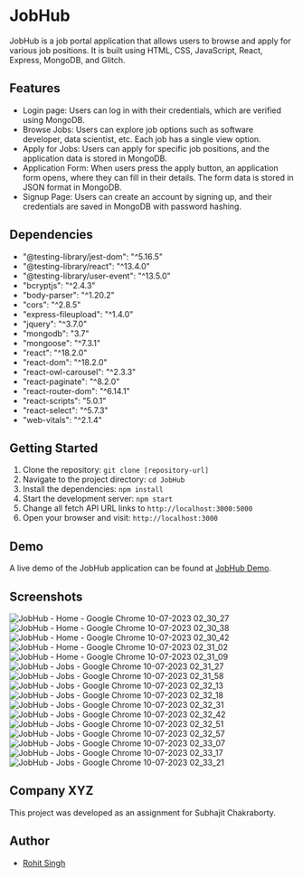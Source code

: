 # JobHub

JobHub is a job portal application that allows users to browse and apply for various job positions. It is built using HTML, CSS, JavaScript, React, Express, MongoDB, and Glitch.

## Features

- Login page: Users can log in with their credentials, which are verified using MongoDB.
- Browse Jobs: Users can explore job options such as software developer, data scientist, etc. Each job has a single view option.
- Apply for Jobs: Users can apply for specific job positions, and the application data is stored in MongoDB.
- Application Form: When users press the apply button, an application form opens, where they can fill in their details. The form data is stored in JSON format in MongoDB.
- Signup Page: Users can create an account by signing up, and their credentials are saved in MongoDB with password hashing.

## Dependencies

- "@testing-library/jest-dom": "^5.16.5"
- "@testing-library/react": "^13.4.0"
- "@testing-library/user-event": "^13.5.0"
- "bcryptjs": "^2.4.3"
- "body-parser": "^1.20.2"
- "cors": "^2.8.5"
- "express-fileupload": "^1.4.0"
- "jquery": "^3.7.0"
- "mongodb": "3.7"
- "mongoose": "^7.3.1"
- "react": "^18.2.0"
- "react-dom": "^18.2.0"
- "react-owl-carousel": "^2.3.3"
- "react-paginate": "^8.2.0"
- "react-router-dom": "^6.14.1"
- "react-scripts": "5.0.1"
- "react-select": "^5.7.3"
- "web-vitals": "^2.1.4"

## Getting Started

1. Clone the repository: `git clone [repository-url]`
2. Navigate to the project directory: `cd JobHub`
3. Install the dependencies: `npm install`
4. Start the development server: `npm start`
5. Change all fetch API URL links to `http://localhost:3000:5000`
6. Open your browser and visit: `http://localhost:3000`

## Demo

A live demo of the JobHub application can be found at [JobHub Demo](https://rohitsingh2901.github.io/jobhub/#/).

## Screenshots
![JobHub - Home - Google Chrome 10-07-2023 02_30_27](https://github.com/rohitsingh2901/jobhub/assets/80673974/7e121d02-8640-44d9-bcbf-b733e01a5809)
![JobHub - Home - Google Chrome 10-07-2023 02_30_38](https://github.com/rohitsingh2901/jobhub/assets/80673974/0af07baf-9f36-4069-8d07-93dcf860023f)
![JobHub - Home - Google Chrome 10-07-2023 02_30_42](https://github.com/rohitsingh2901/jobhub/assets/80673974/184fde09-bf23-4762-bbf8-4ff62faa562f)
![JobHub - Home - Google Chrome 10-07-2023 02_31_02](https://github.com/rohitsingh2901/jobhub/assets/80673974/c381fcc3-a393-4c18-b02f-afe70f83abae)
![JobHub - Home - Google Chrome 10-07-2023 02_31_09](https://github.com/rohitsingh2901/jobhub/assets/80673974/2bdcf360-d9f0-4158-82b7-fc10a5bdc0d7)
![JobHub - Jobs - Google Chrome 10-07-2023 02_31_27](https://github.com/rohitsingh2901/jobhub/assets/80673974/c9916232-ddee-4d58-9504-64ed10cafd12)
![JobHub - Jobs - Google Chrome 10-07-2023 02_31_58](https://github.com/rohitsingh2901/jobhub/assets/80673974/9331b400-62cd-4191-a394-e4f6a46f0e56)
![JobHub - Jobs - Google Chrome 10-07-2023 02_32_13](https://github.com/rohitsingh2901/jobhub/assets/80673974/9ace31cf-0525-4fa3-bb2b-670d1466f8bb)
![JobHub - Jobs - Google Chrome 10-07-2023 02_32_18](https://github.com/rohitsingh2901/jobhub/assets/80673974/2b5f42ed-12b4-4991-85b4-83596a32c5b7)
![JobHub - Jobs - Google Chrome 10-07-2023 02_32_31](https://github.com/rohitsingh2901/jobhub/assets/80673974/04cb312d-c6be-4bf4-a189-f099716203fb)
![JobHub - Jobs - Google Chrome 10-07-2023 02_32_42](https://github.com/rohitsingh2901/jobhub/assets/80673974/0a2aa598-d358-4916-aae7-86fe16da7868)
![JobHub - Jobs - Google Chrome 10-07-2023 02_32_51](https://github.com/rohitsingh2901/jobhub/assets/80673974/ea772a19-a2b8-4044-8ca2-96c95f105b40)
![JobHub - Jobs - Google Chrome 10-07-2023 02_32_57](https://github.com/rohitsingh2901/jobhub/assets/80673974/8921555a-045e-431a-ad84-68be3a5a00eb)
![JobHub - Jobs - Google Chrome 10-07-2023 02_33_07](https://github.com/rohitsingh2901/jobhub/assets/80673974/07b8755d-b5d3-4df8-a2b8-1fc6256df228)
![JobHub - Jobs - Google Chrome 10-07-2023 02_33_17](https://github.com/rohitsingh2901/jobhub/assets/80673974/06132744-958b-4735-8e4c-a6ae3d26973f)
![JobHub - Jobs - Google Chrome 10-07-2023 02_33_21](https://github.com/rohitsingh2901/jobhub/assets/80673974/ac45079d-3429-4a3b-82c9-c850f4d76c9e)


## Company XYZ

This project was developed as an assignment for Subhajit Chakraborty.

## Author

- [Rohit Singh](https://github.com/rohitsingh2901)
